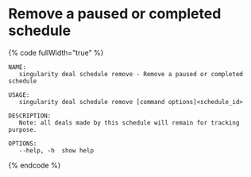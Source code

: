 # Remove a paused or completed schedule

{% code fullWidth="true" %}
```
NAME:
   singularity deal schedule remove - Remove a paused or completed schedule

USAGE:
   singularity deal schedule remove [command options]<schedule_id>

DESCRIPTION:
   Note: all deals made by this schedule will remain for tracking purpose.

OPTIONS:
   --help, -h  show help
```
{% endcode %}
